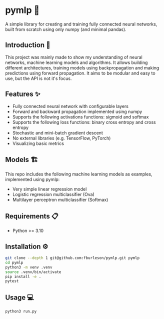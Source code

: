 # pymlp :brain:
A simple library for creating and training fully connected neural networks, built from scratch using only numpy (and minimal pandas).

## Introduction :book:
This project was mainly made to show my understanding of neural networks, machine learning models and algorithms. It allows building different architectures, training models using backpropagation and making predictions using forward propagation. It aims to be modular and easy to use, but the API is not it's focus.

## Features :sparkles:
- Fully connected neural network with configurable layers
- Forward and backward propagation implemented using numpy
- Supports the following activations functions: sigmoid and softmax
- Supports the following loss functions: binary cross entropy and cross entropy
- Stochastic and mini-batch gradient descent
- No external libraries (e.g. TensorFlow, PyTorch)
- Visualizing basic metrics

##  Models :building_construction:
This repo includes the following machine learning models as examples, implemented using pymlp:
-   Very simple linear regression model
-   Logistic regression multiclassifier (Ova)
-   Multilayer perceptron multiclassifier (Softmax)

## Requirements :clipboard:
- Python >= 3.10

## Installation :gear:
```bash
git clone --depth 1 git@github.com:fburleson/pymlp.git pymlp
cd pymlp
python3 -m venv .venv
source .venv/bin/activate 
pip install -e .
pytest
```

## Usage :computer:
```bash
python3 run.py
```

